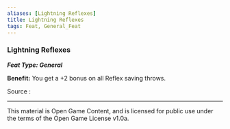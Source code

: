 ```yaml
---
aliases: [Lightning Reflexes]
title: Lightning Reflexes
tags: Feat, General_Feat
---
```

### Lightning Reflexes 
***Feat Type: General***

**Benefit:** You get a +2 bonus on all Reflex saving throws.


Source :

---

This material is Open Game Content, and is licensed for public use under
the terms of the Open Game License v1.0a.
